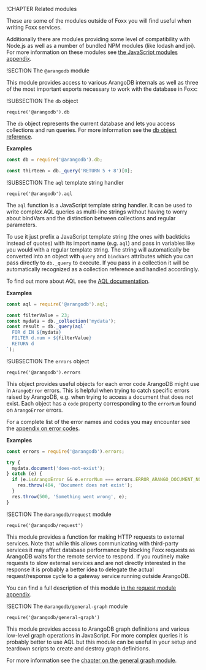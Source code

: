 !CHAPTER Related modules

These are some of the modules outside of Foxx you will find useful when writing Foxx services.

Additionally there are modules providing some level of compatibility with Node.js as well as a number of bundled NPM modules (like lodash and joi). For more information on these modules see [the JavaScript modules appendix](../Appendix/JavaScriptModules/README.md).

!SECTION The `@arangodb` module

This module provides access to various ArangoDB internals as well as three of the most important exports necessary to work with the database in Foxx:

!SUBSECTION The `db` object

`require('@arangodb').db`

The `db` object represents the current database and lets you access collections and run queries. For more information see the [db object reference](../Appendix/References/DBObject.html).

**Examples**

```js
const db = require('@arangodb').db;

const thirteen = db._query('RETURN 5 + 8')[0];
```

!SUBSECTION The `aql` template string handler

`require('@arangodb').aql`

The `aql` function is a JavaScript template string handler. It can be used to write complex AQL queries as multi-line strings without having to worry about bindVars and the distinction between collections and regular parameters.

To use it just prefix a JavaScript template string (the ones with backticks instead of quotes) with its import name (e.g. `aql`) and pass in variables like you would with a regular template string. The string will automatically be converted into an object with `query` and `bindVars` attributes which you can pass directly to `db._query` to execute. If you pass in a collection it will be automatically recognized as a collection reference and handled accordingly.

To find out more about AQL see the [AQL documentation](../../AQL/index.html).

**Examples**

```js
const aql = require('@arangodb').aql;

const filterValue = 23;
const mydata = db._collection('mydata');
const result = db._query(aql`
  FOR d IN ${mydata}
  FILTER d.num > ${filterValue}
  RETURN d
`);
```

!SUBSECTION The `errors` object

`require('@arangodb').errors`

This object provides useful objects for each error code ArangoDB might use in `ArangoError` errors. This is helpful when trying to catch specific errors raised by ArangoDB, e.g. when trying to access a document that does not exist. Each object has a `code` property corresponding to the `errorNum` found on `ArangoError` errors.

For a complete list of the error names and codes you may encounter see the [appendix on error codes](../Appendix/ErrorCodes.md).

**Examples**

```js
const errors = require('@arangodb').errors;

try {
  mydata.document('does-not-exist');
} catch (e) {
  if (e.isArangoError && e.errorNum === errors.ERROR_ARANGO_DOCUMENT_NOT_FOUND.code) {
    res.throw(404, 'Document does not exist');
  }
  res.throw(500, 'Something went wrong', e);
}
```

!SECTION The `@arangodb/request` module

`require('@arangodb/request')`

This module provides a function for making HTTP requests to external services. Note that while this allows communicating with third-party services it may affect database performance by blocking Foxx requests as ArangoDB waits for the remote service to respond. If you routinely make requests to slow external services and are not directly interested in the response it is probably a better idea to delegate the actual request/response cycle to a gateway service running outside ArangoDB.

You can find a full description of this module [in the request module appendix](../Appendix/JavaScriptModules/Request.md).

!SECTION The `@arangodb/general-graph` module

`require('@arangodb/general-graph')`

This module provides access to ArangoDB graph definitions and various low-level graph operations in JavaScript. For more complex queries it is probably better to use AQL but this module can be useful in your setup and teardown scripts to create and destroy graph definitions.

For more information see the [chapter on the general graph module](../Graphs/GeneralGraphs/README.md).

